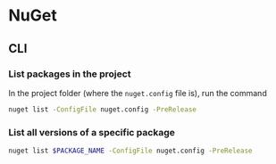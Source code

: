 # NuGet

## CLI

### List packages in the project

In the project folder (where the `nuget.config` file is), run the command

```bash
nuget list -ConfigFile nuget.config -PreRelease
```

### List all versions of a specific package

```bash
nuget list $PACKAGE_NAME -ConfigFile nuget.config -PreRelease
```
